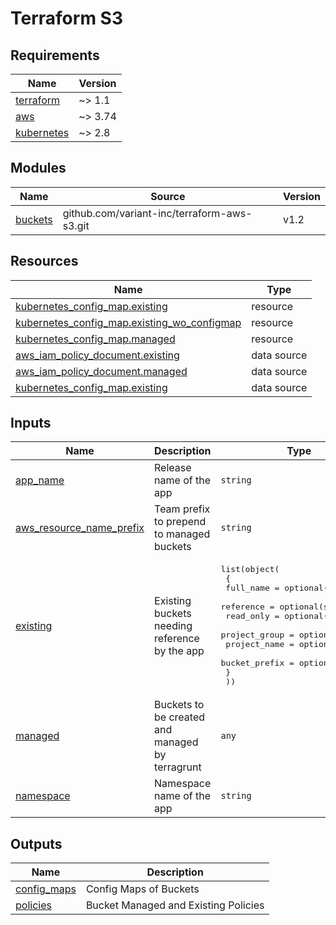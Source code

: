 # Terraform S3
<!-- markdownlint-disable MD033 MD013 MD041 -->
<!-- BEGINNING OF PRE-COMMIT-TERRAFORM DOCS HOOK -->
## Requirements

| Name | Version |
|------|---------|
| <a name="requirement_terraform"></a> [terraform](#requirement\_terraform) | ~> 1.1 |
| <a name="requirement_aws"></a> [aws](#requirement\_aws) | ~> 3.74 |
| <a name="requirement_kubernetes"></a> [kubernetes](#requirement\_kubernetes) | ~> 2.8 |

## Modules

| Name | Source | Version |
|------|--------|---------|
| <a name="module_buckets"></a> [buckets](#module\_buckets) | github.com/variant-inc/terraform-aws-s3.git | v1.2 |

## Resources

| Name | Type |
|------|------|
| [kubernetes_config_map.existing](https://registry.terraform.io/providers/hashicorp/kubernetes/latest/docs/resources/config_map) | resource |
| [kubernetes_config_map.existing_wo_configmap](https://registry.terraform.io/providers/hashicorp/kubernetes/latest/docs/resources/config_map) | resource |
| [kubernetes_config_map.managed](https://registry.terraform.io/providers/hashicorp/kubernetes/latest/docs/resources/config_map) | resource |
| [aws_iam_policy_document.existing](https://registry.terraform.io/providers/hashicorp/aws/latest/docs/data-sources/iam_policy_document) | data source |
| [aws_iam_policy_document.managed](https://registry.terraform.io/providers/hashicorp/aws/latest/docs/data-sources/iam_policy_document) | data source |
| [kubernetes_config_map.existing](https://registry.terraform.io/providers/hashicorp/kubernetes/latest/docs/data-sources/config_map) | data source |

## Inputs

| Name | Description | Type | Default | Required |
|------|-------------|------|---------|:--------:|
| <a name="input_app_name"></a> [app\_name](#input\_app\_name) | Release name of the app | `string` | n/a | yes |
| <a name="input_aws_resource_name_prefix"></a> [aws\_resource\_name\_prefix](#input\_aws\_resource\_name\_prefix) | Team prefix to prepend to managed buckets | `string` | n/a | yes |
| <a name="input_existing"></a> [existing](#input\_existing) | Existing buckets needing reference by the app | <pre>list(object(<br>    {<br>      full_name     = optional(string)<br>      reference     = optional(string)<br>      read_only     = optional(bool)<br>      project_group = optional(string)<br>      project_name  = optional(string)<br>      bucket_prefix = optional(string)<br>    }<br>  ))</pre> | `[]` | no |
| <a name="input_managed"></a> [managed](#input\_managed) | Buckets to be created and managed by terragrunt | `any` | `[]` | no |
| <a name="input_namespace"></a> [namespace](#input\_namespace) | Namespace name of the app | `string` | n/a | yes |

## Outputs

| Name | Description |
|------|-------------|
| <a name="output_config_maps"></a> [config\_maps](#output\_config\_maps) | Config Maps of Buckets |
| <a name="output_policies"></a> [policies](#output\_policies) | Bucket Managed and Existing Policies |
<!-- END OF PRE-COMMIT-TERRAFORM DOCS HOOK -->